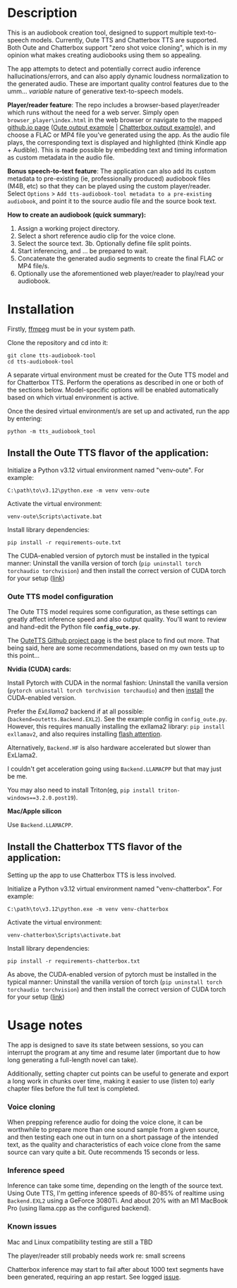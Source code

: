 # Description

This is an audiobook creation tool, designed to support multiple text-to-speech models. Currently, Oute TTS and Chatterbox TTS are supported. Both Oute and Chatterbox support "zero shot voice cloning", which is in my opinion what makes creating audiobooks using them so appealing.

The app attempts to detect and potentially correct audio inference hallucinations/errors, and can also apply dynamic loudness normalization to the generated audio. These are important quality control features due to the umm... *variable* nature of generative text-to-speech models.

**Player/reader feature**: The repo includes a browser-based player/reader which runs without the need for a web server. Simply open `browser_player\index.html` in the web browser or navigate to the mapped [github.io page](https://zeropointnine.github.io/tts-audiobook-tool/browser_player/?url=https://zeropointnine.github.io/tts-audiobook-tool/browser_player/waves-oute.mp4) ([Oute output example](https://zeropointnine.github.io/tts-audiobook-tool/browser_player/?url=https://zeropointnine.github.io/tts-audiobook-tool/browser_player/waves-oute.mp4) | [Chatterbox output example](https://zeropointnine.github.io/tts-audiobook-tool/browser_player/?url=https://zeropointnine.github.io/tts-audiobook-tool/browser_player/waves-chatterbox.mp4)), and choose a FLAC or MP4 file you've generated using the app. As the audio file plays, the corresponding text is displayed and highlighted (think Kindle app + Audible). This is made possible by embedding text and timing information as custom metadata in the audio file.

**Bonus speech-to-text feature**: The application can also add its custom metadata to pre-existing (ie, professionally produced) audiobook files (M4B, etc) so that they can be played using the custom player/reader. Select `Options` > `Add tts-audiobook-tool metadata to a pre-existing audiobook`, and point it to the source audio file and the source book text.

**How to create an audiobook (quick summary):**
1. Assign a working project directory.
2. Select a short reference audio clip for the voice clone.
3. Select the source text.
3b. Optionally define file split points.
4. Start inferencing, and ... be prepared to wait.
5. Concatenate the generated audio segments to create the final FLAC or MP4 file/s.
6. Optionally use the aforementioned web player/reader to play/read your audiobook.


# Installation

Firstly, [ffmpeg](https://ffmpeg.org/download.html) must be in your system path.

Clone the repository and cd into it:

    git clone tts-audiobook-tool
    cd tts-audiobook-tool

A separate virtual environment must be created for the Oute TTS model and for Chatterbox TTS. Perform the operations as described in one or both of the sections below. Model-specific options will be enabled automatically based on which virtual environment is active.

Once the desired virtual environment/s are set up and activated, run the app by entering:

    python -m tts_audiobook_tool


## Install the Oute TTS flavor of the application:

Initialize a Python v3.12 virtual environment named "venv-oute". For example:

    C:\path\to\v3.12\python.exe -m venv venv-oute

Activate the virtual environment:

    venv-oute\Scripts\activate.bat

Install library dependencies:

    pip install -r requirements-oute.txt

The CUDA-enabled version of pytorch must be installed in the typical manner: Uninstall the vanilla version of torch (`pip uninstall torch torchaudio torchvision`) and then install the correct version of CUDA torch for your setup ([link](https://pytorch.org/get-started/locally/))

### Oute TTS model configuration

The Oute TTS model requires some configuration, as these settings can greatly affect inference speed and also output quality. You'll want to review and hand-edit the Python file **`config_oute.py`**.

The [OuteTTS Github project page](https://github.com/edwko/OuteTTS) is the best place to find out more. That being said, here are some recommendations, based on my own tests up to this point...

**Nvidia (CUDA) cards:**

Install Pytorch with CUDA in the normal fashion: Uninstall the vanilla version (`pytorch uninstall torch torchvision torchaudio`) and then [install](https://pytorch.org/get-started/locally/) the CUDA-enabled version.

Prefer the *ExLllama2* backend if at all possible: (`backend=outetts.Backend.EXL2`). See the example config in `config_oute.py`. However, this requires manually installing the exllama2 library: `pip install exllamav2`, and also requires installing [flash attention](https://github.com/Dao-AILab/flash-attention?tab=readme-ov-file#installation-and-features).

Alternatively, `Backend.HF` is also hardware accelerated but slower than ExLlama2.

I couldn't get acceleration going using `Backend.LLAMACPP` but that may just be me.

You may also need to install Triton(eg, `pip install triton-windows==3.2.0.post19`).

**Mac/Apple silicon**

Use `Backend.LLAMACPP`.

## Install the Chatterbox TTS flavor of the application:

Setting up the app to use Chatterbox TTS is less involved.

Initialize a Python v3.12 virtual environment named "venv-chatterbox". For example:

    C:\path\to\v3.12\python.exe -m venv venv-chatterbox

Activate the virtual environment:

    venv-chatterbox\Scripts\activate.bat

Install library dependencies:

    pip install -r requirements-chatterbox.txt

As above, the CUDA-enabled version of pytorch must be installed in the typical manner: Uninstall the vanilla version of torch (`pip uninstall torch torchaudio torchvision`) and then install the correct version of CUDA torch for your setup ([link](https://pytorch.org/get-started/locally/))


# Usage notes

The app is designed to save its state between sessions, so you can interrupt the program at any time and resume later (important due to how long generating a full-length novel can take).

Additionally, setting chapter cut points can be useful to generate and export a long work in chunks over time, making it easier to use (listen to) early chapter files before the full text is completed.

### Voice cloning

When prepping reference audio for doing the voice clone, it can be worthwhile to prepare more than one sound sample from a given source, and then testing each one out in turn on a short passage of the intended text, as the quality and characteristics of each voice clone from the same source can vary quite a bit. Oute recommends 15 seconds or less.

### Inference speed

Inference can take some time, depending on the length of the source text. Using Oute TTS, I'm getting inference speeds of 80-85% of realtime using `Backend.EXL2` using a GeForce 3080Ti. And about 20% with an M1 MacBook Pro (using llama.cpp as the configured backend).


### Known issues

Mac and Linux compatibility testing are still a TBD

The player/reader still probably needs work re: small screens

Chatterbox inference may start to fail after about 1000 text segments have been generated, requiring an app restart. See logged [issue](https://github.com/resemble-ai/chatterbox/issues/126).
